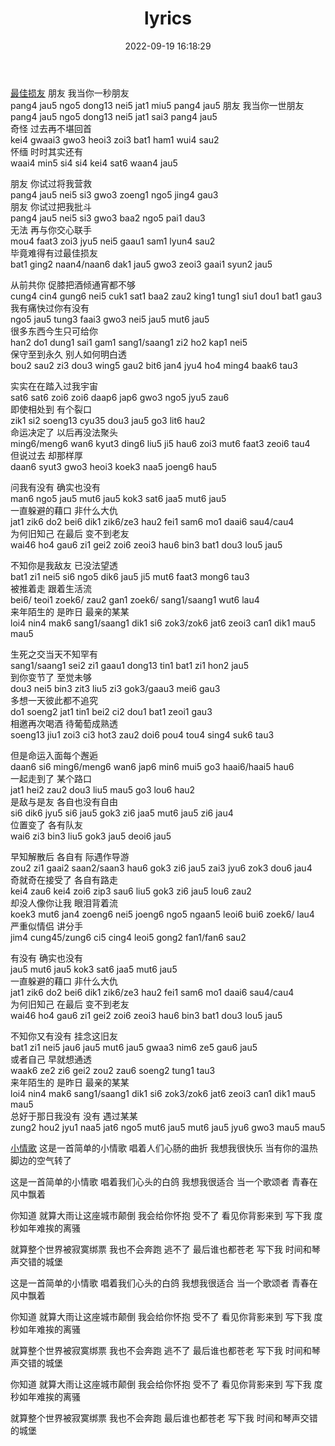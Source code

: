 ﻿---
title: lyrics
date: 2022-09-19 16:18:29
tags:
---

[最佳损友](https://www.youtube.com/watch?v=_J-o8FpJ-XY)
朋友 我当你一秒朋友  
pang4 jau5 ngo5 dong13 nei5 jat1 miu5 pang4 jau5
朋友 我当你一世朋友  
pang4 jau5 ngo5 dong13 nei5 jat1 sai3 pang4 jau5  
奇怪 过去再不堪回首  
kei4 gwaai3 gwo3 heoi3 zoi3 bat1 ham1 wui4 sau2  
怀缅 时时其实还有  
waai4 min5 si4 si4 kei4 sat6 waan4 jau5

朋友 你试过将我营救  
pang4 jau5 nei5 si3 gwo3 zoeng1 ngo5 jing4 gau3  
朋友 你试过把我批斗  
pang4 jau5 nei5 si3 gwo3 baa2 ngo5 pai1 dau3  
无法 再与你交心联手  
mou4 faat3 zoi3 jyu5 nei5 gaau1 sam1 lyun4 sau2  
毕竟难得有过最佳损友  
bat1 ging2 naan4/naan6 dak1 jau5 gwo3 zeoi3 gaai1 syun2 jau5

从前共你 促膝把酒倾通宵都不够  
cung4 cin4 gung6 nei5 cuk1 sat1 baa2 zau2 king1 tung1 siu1 dou1 bat1 gau3  
我有痛快过你有没有  
ngo5 jau5 tung3 faai3 gwo3 nei5 jau5 mut6 jau5  
很多东西今生只可给你  
han2 do1 dung1 sai1 gam1 sang1/saang1 zi2 ho2 kap1 nei5  
保守至到永久 别人如何明白透  
bou2 sau2 zi3 dou3 wing5 gau2 bit6 jan4 jyu4 ho4 ming4 baak6 tau3

实实在在踏入过我宇宙  
sat6 sat6 zoi6 zoi6 daap6 jap6 gwo3 ngo5 jyu5 zau6  
即使相处到 有个裂口  
zik1 si2 soeng13 cyu35 dou3 jau5 go3 lit6 hau2  
命运决定了 以后再没法聚头  
ming6/meng6 wan6 kyut3 ding6 liu5 ji5 hau6 zoi3 mut6 faat3 zeoi6 tau4  
但说过去 却那样厚  
daan6 syut3 gwo3 heoi3 koek3 naa5 joeng6 hau5

问我有没有 确实也没有  
man6 ngo5 jau5 mut6 jau5 kok3 sat6 jaa5 mut6 jau5  
一直躲避的藉口 非什么大仇  
jat1 zik6 do2 bei6 dik1 zik6/ze3 hau2 fei1 sam6 mo1 daai6 sau4/cau4  
为何旧知己 在最后 变不到老友  
wai46 ho4 gau6 zi1 gei2 zoi6 zeoi3 hau6 bin3 bat1 dou3 lou5 jau5

不知你是我敌友 已没法望透  
bat1 zi1 nei5 si6 ngo5 dik6 jau5 ji5 mut6 faat3 mong6 tau3  
被推着走 跟着生活流  
bei6/ teoi1 zoek6/ zau2 gan1 zoek6/ sang1/saang1 wut6 lau4  
来年陌生的 是昨日 最亲的某某  
loi4 nin4 mak6 sang1/saang1 dik1 si6 zok3/zok6 jat6 zeoi3 can1 dik1 mau5 mau5

生死之交当天不知罕有  
sang1/saang1 sei2 zi1 gaau1 dong13 tin1 bat1 zi1 hon2 jau5  
到你变节了 至觉未够  
dou3 nei5 bin3 zit3 liu5 zi3 gok3/gaau3 mei6 gau3  
多想一天彼此都不追究  
do1 soeng2 jat1 tin1 bei2 ci2 dou1 bat1 zeoi1 gau3  
相邀再次喝酒 待葡萄成熟透  
soeng13 jiu1 zoi3 ci3 hot3 zau2 doi6 pou4 tou4 sing4 suk6 tau3

但是命运入面每个邂逅  
daan6 si6 ming6/meng6 wan6 jap6 min6 mui5 go3 haai6/haai5 hau6  
一起走到了 某个路口  
jat1 hei2 zau2 dou3 liu5 mau5 go3 lou6 hau2  
是敌与是友 各自也没有自由  
si6 dik6 jyu5 si6 jau5 gok3 zi6 jaa5 mut6 jau5 zi6 jau4  
位置变了 各有队友  
wai6 zi3 bin3 liu5 gok3 jau5 deoi6 jau5

早知解散后 各自有 际遇作导游  
zou2 zi1 gaai2 saan2/saan3 hau6 gok3 zi6 jau5 zai3 jyu6 zok3 dou6 jau4  
奇就奇在接受了 各自有路走  
kei4 zau6 kei4 zoi6 zip3 sau6 liu5 gok3 zi6 jau5 lou6 zau2  
却没人像你让我 眼泪背着流  
koek3 mut6 jan4 zoeng6 nei5 joeng6 ngo5 ngaan5 leoi6 bui6 zoek6/ lau4  
严重似情侣 讲分手  
jim4 cung45/zung6 ci5 cing4 leoi5 gong2 fan1/fan6 sau2


有没有 确实也没有  
jau5 mut6 jau5 kok3 sat6 jaa5 mut6 jau5  
一直躲避的藉口 非什么大仇  
jat1 zik6 do2 bei6 dik1 zik6/ze3 hau2 fei1 sam6 mo1 daai6 sau4/cau4  
为何旧知己 在最后 变不到老友  
wai46 ho4 gau6 zi1 gei2 zoi6 zeoi3 hau6 bin3 bat1 dou3 lou5 jau5

不知你又有没有 挂念这旧友  
bat1 zi1 nei5 jau6 jau5 mut6 jau5 gwaa3 nim6 ze5 gau6 jau5  
或者自己 早就想通透  
waak6 ze2 zi6 gei2 zou2 zau6 soeng2 tung1 tau3  
来年陌生的 是昨日 最亲的某某  
loi4 nin4 mak6 sang1/saang1 dik1 si6 zok3/zok6 jat6 zeoi3 can1 dik1 mau5 mau5  
总好于那日我没有 没有 遇过某某  
zung2 hou2 jyu1 naa5 jat6 ngo5 mut6 jau5 mut6 jau5 jyu6 gwo3 mau5 mau5

[小情歌](https://www.youtube.com/watch?v=1205I77ovXo)
这是一首简单的小情歌
唱着人们心肠的曲折
我想我很快乐 当有你的温热
脚边的空气转了

这是一首简单的小情歌
唱着我们心头的白鸽
我想我很适合 当一个歌颂者
青春在风中飘着

你知道 就算大雨让这座城市颠倒
我会给你怀抱
受不了 看见你背影来到
写下我 度秒如年难挨的离骚

就算整个世界被寂寞绑票
我也不会奔跑
逃不了 最后谁也都苍老
写下我 时间和琴声交错的城堡

这是一首简单的小情歌
唱着我们心头的白鸽
我想我很适合 当一个歌颂者
青春在风中飘着

你知道 就算大雨让这座城市颠倒
我会给你怀抱
受不了 看见你背影来到
写下我 度秒如年难挨的离骚

就算整个世界被寂寞绑票
我也不会奔跑
逃不了 最后谁也都苍老
写下我 时间和琴声交错的城堡

你知道 就算大雨让这座城市颠倒
我会给你怀抱
受不了 看见你背影来到
写下我 度秒如年难挨的离骚

就算整个世界被寂寞绑票
我也不会奔跑
最后谁也都苍老
写下我 时间和琴声交错的城堡
